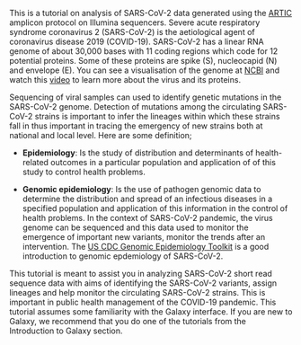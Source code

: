 This is a tutorial on analysis of SARS-CoV-2 data generated using the [ARTIC](https://artic.network/) amplicon protocol on Illumina sequencers. Severe acute respiratory syndrome coronavirus 2 (SARS-CoV-2) is the aetiological agent of coronavirus disease 2019 (COVID-19). SARS-CoV-2 has a linear RNA genome of about 30,000 bases with 11 coding regions which code for 12 potential proteins. Some of these proteins are spike (S), nucleocapid (N) and envelope (E). You can see a visualisation of the genome at [NCBI](https://www.ncbi.nlm.nih.gov/projects/sviewer/?id=NC_045512&tracks=[key:sequence_track,name:Sequence,display_name:Sequence,id:STD649220238,annots:Sequence,ShowLabel:false,ColorGaps:false,shown:true,order:1][key:gene_model_track,name:Genes,display_name:Genes,id:STD3194982005,annots:Unnamed,Options:ShowAllButGenes,CDSProductFeats:true,NtRuler:true,AaRuler:true,HighlightMode:2,ShowLabel:true,shown:true,order:9]&v=1:29903&c=null&select=null&slim=0) and watch this [video](https://www.youtube.com/watch?v=OYgVmOLF2mY) to learn more about the virus and its proteins. 

Sequencing of viral samples can used to identify genetic mutations in the SARS-CoV-2 genome. Detection of mutations among the circulating SARS-CoV-2 strains is important to infer the  lineages within which these strains fall in thus important in tracing the emergency of new strains both at national and local level. Here are some  definition;

* **Epidemiology**: Is the study of distribution and determinants of health-related outcomes in a particular population and application of of this study to control health problems.

* **Genomic epidemiology**: Is the  use of pathogen genomic data to determine the distribution and spread of an infectious diseases in a specified population and application of this information in the control of health problems. In the context of SARS-CoV-2 pandemic, the virus genome can be sequenced and this data used to monitor the emergence of important new variants, monitor the trends after an intervention. The [US CDC Genomic Epidemiology Toolkit](https://www.cdc.gov/amd/training/covid-19-gen-epi-toolkit.html) is a good introduction to genomic epdemiology of SARS-CoV-2.

This tutorial is meant to assist you in analyzing  SARS-CoV-2  short read sequence data with aims of identifying the SARS-CoV-2 variants, assign lineages and help monitor the circulating SARS-CoV-2 strains. This is important in public health management of the COVID-19 pandemic. This tutorial assumes some familiarity with the Galaxy interface. If you are new to Galaxy, we recommend that you do one of the tutorials from the Introduction to Galaxy section.